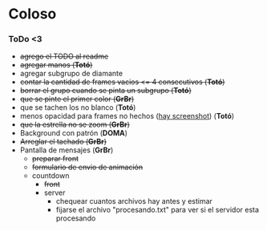 # Coloso

### ToDo <3

- ~~agrego el TODO al readme~~
- ~~agregar manos (**Totó**)~~
- agregar subgrupo de diamante
- ~~contar la cantidad de frames vacios <= 4 consecutivos (**Totó**)~~
- ~~borrar el grupo cuando se pinta un subgrupo (**Totó**)~~
- ~~que se pinte el primer color (**GrBr**)~~
- que se tachen los no blanco (**Totó**)
- menos opacidad para frames no hechos ([hay screenshot](image/screenshot_opacidad.png)) (**Totó**)
- ~~que la estrella no se zoom (**GrBr**)~~
- Background con patrón (**DOMA**)
- ~~Arreglar el tachado (**GrBr**)~~
- Pantalla de mensajes (**GrBr**)
    - ~~preparar front~~
    - ~~formulario de envio de animación~~
    - countdown
        - ~~front~~
        - server
            - chequear cuantos archivos hay antes y estimar
            - fijarse el archivo "procesando.txt" para ver si el servidor esta procesando
